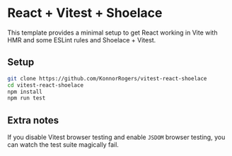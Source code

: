 # React + Vitest + Shoelace

This template provides a minimal setup to get React working in Vite with HMR and some ESLint rules and Shoelace + Vitest.

## Setup

```bash
git clone https://github.com/KonnorRogers/vitest-react-shoelace
cd vitest-react-shoelace
npm install
npm run test
```

## Extra notes

If you disable Vitest browser testing and enable `JSDOM` browser testing, you can watch the test suite magically fail.
